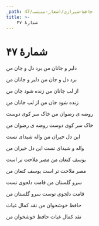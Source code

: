 ```yaml
---
_path: حافظ-شیرازی/اشعار-منتسب/47
title: >-
    شمارهٔ ۴۷
---
```

# شمارهٔ ۴۷

<div class="b" id="bn1"><div class="m1"><p>دلبر و جانان من برد دل و جان من</p></div>
<div class="m2"><p>برد دل و جان من دلبر و جانان من</p></div></div>
<div class="b" id="bn2"><div class="m1"><p>از لب جانان من زنده شود جان من</p></div>
<div class="m2"><p>زنده شود جان من از لب جانان من</p></div></div>
<div class="b" id="bn3"><div class="m1"><p>روضه ی رضوان من خاک سر کوی دوست</p></div>
<div class="m2"><p>خاک سر کوی دوست روضه ی رضوان من</p></div></div>
<div class="b" id="bn4"><div class="m1"><p>این دل حیران من واله شیدای تست</p></div>
<div class="m2"><p>واله و شیدای تست این دل حیران من</p></div></div>
<div class="b" id="bn5"><div class="m1"><p>یوسف کنعان من مصر ملاحت تر است</p></div>
<div class="m2"><p>مصر ملاحت تر است یوسف کنعان من</p></div></div>
<div class="b" id="bn6"><div class="m1"><p>سرو گلستان من قامت دلجوی تست</p></div>
<div class="m2"><p>قامت دلجوی توست سرو گلستان من</p></div></div>
<div class="b" id="bn7"><div class="m1"><p>حافظ خوشخوان من نقد کمال غیاث</p></div>
<div class="m2"><p>نقد کمال غیاث حافظ خوشخوان من</p></div></div>
